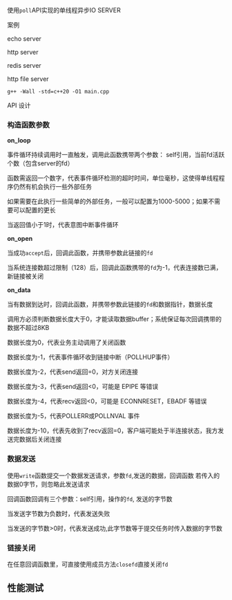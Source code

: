 
使用`poll`API实现的单线程异步IO SERVER


案例 

echo server

http server

redis server

http file server


```
g++ -Wall -std=c++20 -O1 main.cpp
```

API 设计

### 构造函数参数

**on_loop**

事件循环持续调用时一直触发，调用此函数携带两个参数： self引用，当前fd活跃个数（包含server的fd）

函数需返回一个数字，代表事件循环检测的超时时间，单位毫秒，这使得单线程程序仍然有机会执行一些外部任务

如果需要在此执行一些简单的外部任务，一般可以配置为1000-5000；如果不需要可以配置的更长

当返回值小于1时，代表意图中断事件循环

**on_open**

当成功`accept`后，回调此函数，并携带参数此链接的`fd`

当系统连接数超过限制（128）后，回调此函数携带的`fd`为-1，代表连接数已满，新链接被关闭

**on_data**

当有数据到达时，回调此函数，并携带参数此链接的`fd`和数据指针，数据长度

调用方必须判断数据长度大于0，才能读取数据buffer；系统保证每次回调携带的数据不超过8KB

数据长度为0，代表业务主动调用了关闭函数

数据长度为-1，代表事件循环收到链接中断（POLLHUP事件）

数据长度为-2，代表send返回=0，对方关闭连接

数据长度为-3，代表send返回<0，可能是 EPIPE 等错误

数据长度为-4，代表recv返回<0，可能是 ECONNRESET，EBADF 等错误

数据长度为-5，代表POLLERR或POLLNVAL 事件

数据长度为-10，代表先收到了recv返回=0，客户端可能处于半连接状态，我方发送完数据后关闭连接

### 数据发送

使用`write`函数提交一个数据发送请求，参数`fd`,发送的数据，回调函数
若传入的数据0字节，则忽略此发送请求

回调函数回调有三个参数：self引用，操作的`fd`, 发送的字节数

当发送字节数为负数时，代表发送失败

当发送的字节数>0时，代表发送成功,此字节数等于提交任务时传入数据的字节数


### 链接关闭

在任意回调函数里，可直接使用成员方法`closefd`直接关闭`fd`


## 性能测试


